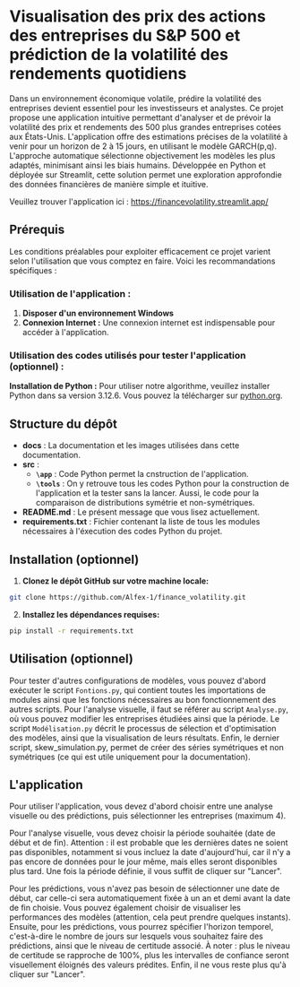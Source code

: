 # Visualisation des prix des actions des entreprises du S&P 500 et prédiction de la volatilité des rendements quotidiens

Dans un environnement économique volatile, prédire la volatilité des entreprises devient essentiel pour les investisseurs et analystes. Ce projet propose une application intuitive permettant d'analyser et de prévoir la volatilité des prix et rendements des 500 plus grandes entreprises cotées aux États-Unis. L'application offre des estimations précises de la volatilité à venir pour un horizon de 2 à 15 jours, en utilisant le modèle GARCH(p,q). L'approche automatique sélectionne objectivement les modèles les plus adaptés, minimisant ainsi les biais humains. Développée en Python et déployée sur Streamlit, cette solution permet une exploration approfondie des données financières de manière simple et ituitive.

Veuillez trouver l'application ici : https://financevolatility.streamlit.app/

## Prérequis
Les conditions préalables pour exploiter efficacement ce projet varient selon l'utilisation que vous comptez en faire. Voici les recommandations spécifiques :

### Utilisation de l'application :

1. **Disposer d'un environnement Windows**
2. **Connexion Internet :** Une connexion internet est indispensable pour accéder à l'application.

### Utilisation des codes utilisés pour tester l'application (optionnel) :

**Installation de Python :** Pour utiliser notre algorithme, veuillez installer Python dans sa version 3.12.6.  Vous pouvez la télécharger  sur [python.org](https://www.python.org/).
   
## Structure du dépôt 

- __docs__ : La documentation et les images utilisées dans cette documentation.   
- __src__ :
    - **`\app`** : Code Python permet la cnstruction de l'application.
    - **`\tools`** : On y retrouve tous les codes Python pour la construction de l'application et la tester sans la lancer. Aussi, le code pour la comparaison de distributions symétrie et non-symétriques.
- __README.md__ : Le présent message que vous lisez actuellement.         
- __requirements.txt__ : Fichier contenant la liste de tous les modules nécessaires à l'éxecution des codes Python du projet.        

## Installation (optionnel)

1. **Clonez le dépôt GitHub sur votre machine locale:** 
```bash
git clone https://github.com/Alfex-1/finance_volatility.git
```

2. **Installez les dépendances requises:**
```bash
pip install -r requirements.txt
```

## Utilisation (optionnel)

Pour tester d'autres configurations de modèles, vous pouvez d'abord exécuter le script `Fontions.py`, qui contient toutes les importations de modules ainsi que les fonctions nécessaires au bon fonctionnement des autres scripts. Pour l'analyse visuelle, il faut se référer au script `Analyse.py`, où vous pouvez modifier les entreprises étudiées ainsi que la période. Le script `Modélisation.py` décrit le processus de sélection et d'optimisation des modèles, ainsi que la visualisation de leurs résultats. Enfin, le dernier script, skew_simulation.py, permet de créer des séries symétriques et non symétriques (ce qui est utile uniquement pour la documentation).

## L'application 

Pour utiliser l'application, vous devez d'abord choisir entre une analyse visuelle ou des prédictions, puis sélectionner les entreprises (maximum 4). 

Pour l'analyse visuelle, vous devez choisir la période souhaitée (date de début et de fin). Attention : il est probable que les dernières dates ne soient pas disponibles, notamment si vous incluez la date d'aujourd'hui, car il n'y a pas encore de données pour le jour même, mais elles seront disponibles plus tard. Une fois la période définie, il vous suffit de cliquer sur "Lancer".

Pour les prédictions, vous n'avez pas besoin de sélectionner une date de début, car celle-ci sera automatiquement fixée à un an et demi avant la date de fin choisie. Vous pouvez également choisir de visualiser les performances des modèles (attention, cela peut prendre quelques instants). Ensuite, pour les prédictions, vous pourrez spécifier l'horizon temporel, c'est-à-dire le nombre de jours sur lesquels vous souhaitez faire des prédictions, ainsi que le niveau de certitude associé. À noter : plus le niveau de certitude se rapproche de 100%, plus les intervalles de confiance seront visuellement éloignés des valeurs prédites. Enfin, il ne vous reste plus qu'à cliquer sur "Lancer".
